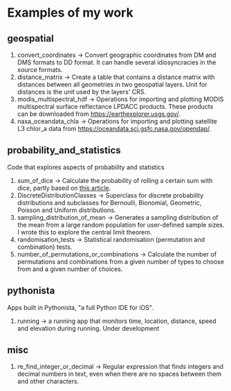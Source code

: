 # Examples of my work

## geospatial
1. convert_coordinates -> Convert geographic coordinates from DM and DMS formats to DD format. It can handle several idiosyncracies in the source formats. 
2. distance_matrix ->  Create a table that contains a distance matrix with distances between all geometries in two geospatial layers. Unit for distances is the unit used by the layers' CRS. 
3. modis_multispectral_hdf -> Operations for importing and plotting MODIS multispectral surface reflectance LPDACC products. These products can be downloaded from https://earthexplorer.usgs.gov/. 
4. nasa_oceandata_chla -> Operations for importing and plotting satellite L3 chlor_a data from https://oceandata.sci.gsfc.nasa.gov/opendap/. 

## probability_and_statistics
Code that explores aspects of probability and statistics
1. sum_of_dice -> Calculate the probability of rolling a certain sum with dice, partly based on [this article](https://www.mathsisfun.com/activity/dice-experiment-2.html).
2. DiscreteDistributionClasses -> Superclass for discrete probability distributions and subclasses for Bernoulli, Bionomial, Geometric, Poisson and Uniform distributions.
3. sampling_distribution_of_mean -> Generates a sampling distribution of the mean from a large random population for user-defined sample sizes. I wrote this to explore the central limit theorem.
4. randomisation_tests -> Statistical randomisation (permutation and combination) tests.
5. number_of_permutations_or_combinations -> Calculate the number of permutations and combinations from a given number of types to choose from and a given number of choices.

## pythonista
Apps built in Pythonista, "a full Python IDE for iOS". 
1. running -> a running app that monitors time, location, distance, speed and elevation during running. Under development

## misc
1. re_find_integer_or_decimal -> Regular expression that finds integers and decimal numbers in text, even when there are no spaces between them and other characters.

